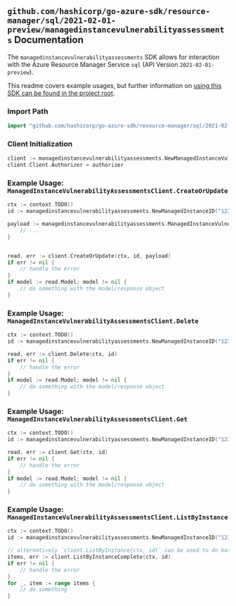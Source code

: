
## `github.com/hashicorp/go-azure-sdk/resource-manager/sql/2021-02-01-preview/managedinstancevulnerabilityassessments` Documentation

The `managedinstancevulnerabilityassessments` SDK allows for interaction with the Azure Resource Manager Service `sql` (API Version `2021-02-01-preview`).

This readme covers example usages, but further information on [using this SDK can be found in the project root](https://github.com/hashicorp/go-azure-sdk/tree/main/docs).

### Import Path

```go
import "github.com/hashicorp/go-azure-sdk/resource-manager/sql/2021-02-01-preview/managedinstancevulnerabilityassessments"
```


### Client Initialization

```go
client := managedinstancevulnerabilityassessments.NewManagedInstanceVulnerabilityAssessmentsClientWithBaseURI("https://management.azure.com")
client.Client.Authorizer = authorizer
```


### Example Usage: `ManagedInstanceVulnerabilityAssessmentsClient.CreateOrUpdate`

```go
ctx := context.TODO()
id := managedinstancevulnerabilityassessments.NewManagedInstanceID("12345678-1234-9876-4563-123456789012", "example-resource-group", "managedInstanceValue")

payload := managedinstancevulnerabilityassessments.ManagedInstanceVulnerabilityAssessment{
	// ...
}


read, err := client.CreateOrUpdate(ctx, id, payload)
if err != nil {
	// handle the error
}
if model := read.Model; model != nil {
	// do something with the model/response object
}
```


### Example Usage: `ManagedInstanceVulnerabilityAssessmentsClient.Delete`

```go
ctx := context.TODO()
id := managedinstancevulnerabilityassessments.NewManagedInstanceID("12345678-1234-9876-4563-123456789012", "example-resource-group", "managedInstanceValue")

read, err := client.Delete(ctx, id)
if err != nil {
	// handle the error
}
if model := read.Model; model != nil {
	// do something with the model/response object
}
```


### Example Usage: `ManagedInstanceVulnerabilityAssessmentsClient.Get`

```go
ctx := context.TODO()
id := managedinstancevulnerabilityassessments.NewManagedInstanceID("12345678-1234-9876-4563-123456789012", "example-resource-group", "managedInstanceValue")

read, err := client.Get(ctx, id)
if err != nil {
	// handle the error
}
if model := read.Model; model != nil {
	// do something with the model/response object
}
```


### Example Usage: `ManagedInstanceVulnerabilityAssessmentsClient.ListByInstance`

```go
ctx := context.TODO()
id := managedinstancevulnerabilityassessments.NewManagedInstanceID("12345678-1234-9876-4563-123456789012", "example-resource-group", "managedInstanceValue")

// alternatively `client.ListByInstance(ctx, id)` can be used to do batched pagination
items, err := client.ListByInstanceComplete(ctx, id)
if err != nil {
	// handle the error
}
for _, item := range items {
	// do something
}
```

